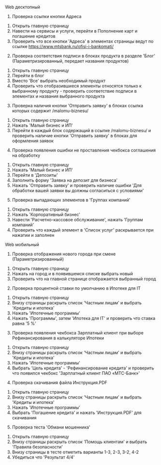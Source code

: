 Web десктопный
1) Проверка ссылки кнопки Адреса
1.  Открыть главную страницу
2.  Навести на сервисы и услуги, перейти в Пополнение карт и погашение кредитов
3.  Проверить что все кнопки 'Адреса' в элементах страницы ведут по ссылке https://www.mtsbank.ru/ofisi-i-bankomati/

2) Проверка соответствия подписи в блоках продукта в разделе 'Блог' (Параметризированный, передает названия продуктов)
1.  Открыть главную страницу
2.  Перейти в блог
3.  Вместо 'Все' выбрать необходимый продукт
4.  Проверить что отобразившиеся элементы относятся только к выбранному продукту - проверить соответствие подписи в элементах и названия выбранного продукта

3) Проверка наличия кнопки 'Отправить заявку' в блоках ссылка которых содержит /malomu-biznesu/
1.  Открыть главную страницу
2. Нажать 'Малый бизнес и ИП'
3. Перейти в каждый блок содержащий в ссылке /malomu-biznesu/ и проверить наличие кнопки 'Отправить заявку' в блоках для оформления заявок

4) Проверка появления ошибки не проставления чекбокса соглашения на обработку
1.  Открыть главную страницу
2. Нажать 'Малый бизнес и ИП'
3. Перейти в 'Депозиты'
4. Заполнить форму 'Заявка на депозит для бизнеса'
5. Нажать 'Отправить заявку' и проверить наличие ошибки 'Для обработки вашей заявки вы должны согласиться с условиями'

5) Проверка выпадающих элементов в 'Группах компаний'
1.  Открыть главную страницу
2. Нажать 'Корпоративный бизнес'
3. Навести 'Расчетно-кассовое обслуживание', нажать 'Группам компаний'
4. Проверить что каждый элемент в 'Список услуг' раскрывается при нажатии и заполнен



Web мобильный
1) Проверка отображения нового города при смене (Параметризированный)
1.  Открыть главную страницу
2. Нажать на город и в появившемся списке выбрать новый
3. Проверить что на главной странице отображается выбранный город

2) Проверка процентной ставки по умолчанию в Ипотеке для IT
1.  Открыть главную страницу
2. Внизу страницы раскрыть список 'Частным лицам' и выбрать 'Кредиты и ипотека'
3. Нажать 'Ипотечные программы'
4. Нажать 'Программы', затем 'Ипотека для IT' и проверить что ставка равна '5 %'

3) Проверка появления чекбокса Зарплатный клиент при выборе Рефинансирования в калькуляторе Ипотеки
1.  Открыть главную страницу
2. Внизу страницы раскрыть список 'Частным лицам' и выбрать 'Кредиты и ипотека'
3. Нажать 'Ипотечные программы'
4. Выбрать 'Цель кредита' - 'Рефинансирование кредита' и проверить что появился чекбокс 'Зарплатный клиент ПАО «МТС-Банк»'

4) Проверка скачивания файла Инструкция.PDF
1.  Открыть главную страницу
2. Внизу страницы раскрыть список 'Частным лицам' и выбрать 'Кредиты и ипотека'
3. Нажать 'Ипотечные программы'
4. Выбрать 'Погашение кредита' и нажать 'Инструкция.PDF' для скачивания

5) Проверка теста 'Обмани мошенника'
1.  Открыть главную страницу
2. Внизу страницы раскрыть список 'Помощь клиентам' и выбрать 'Правила безопасности'
3. Внизу страницы в тесте отметить варианты 1-3, 2-3, 3-2, 4-2
4. Убедиться что 'Результат 4/4'